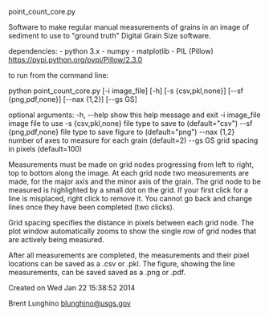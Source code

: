 point_count_core.py

Software to make regular manual measurements of grains in an image of sediment
to use to "ground truth" Digital Grain Size software.

dependencies:
    - python 3.x
    - numpy
    - matplotlib
    - PIL (Pillow) <https://pypi.python.org/pypi/Pillow/2.3.0>
    
to run from the command line:
    
python point_count_core.py [-i image_file]
                           [-h]
                           [-s {csv,pkl,none}]
                           [--sf {png,pdf,none}]
                           [--nax {1,2}]
                           [--gs GS]
                     
optional arguments:
  -h, --help           show this help message and exit
  -i image_file        image file to use
  -s {csv,pkl,none}    file type to save to (default="csv")
  --sf {png,pdf,none}  file type to save figure to (default="png")
  --nax {1,2}          number of axes to measure for each grain (default=2)
  --gs GS              grid spacing in pixels (default=100)
  
Measurements must be made on grid nodes progressing from left to right, top to 
bottom along the image. At each grid node two measurements are made, for the 
major axis and the minor axis of the grain. The grid node to be measured is 
highlighted by a small dot on the grid. If your first click for a line is 
misplaced, right click to remove it. You cannot go back and change lines once 
they have been completed (two clicks).

Grid spacing specifies the distance in pixels between each grid node. 
The plot window automatically zooms to show the single row of grid nodes that 
are actively being measured.

After all measurements are completed, the measurements and their pixel 
locations can be saved as a .csv or .pkl. The figure, showing the line 
measurements, can be saved saved as a .png or .pdf.

Created on Wed Jan 22 15:38:52 2014

Brent Lunghino
blunghino@usgs.gov
